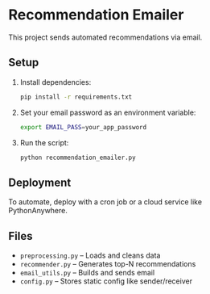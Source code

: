 # Recommendation Emailer

This project sends automated recommendations via email.

## Setup

1. Install dependencies:
   ```bash
   pip install -r requirements.txt
   ```

2. Set your email password as an environment variable:
   ```bash
   export EMAIL_PASS=your_app_password
   ```

3. Run the script:
   ```bash
   python recommendation_emailer.py
   ```

## Deployment

To automate, deploy with a cron job or a cloud service like PythonAnywhere.

## Files

- `preprocessing.py` – Loads and cleans data
- `recommender.py` – Generates top-N recommendations
- `email_utils.py` – Builds and sends email
- `config.py` – Stores static config like sender/receiver
